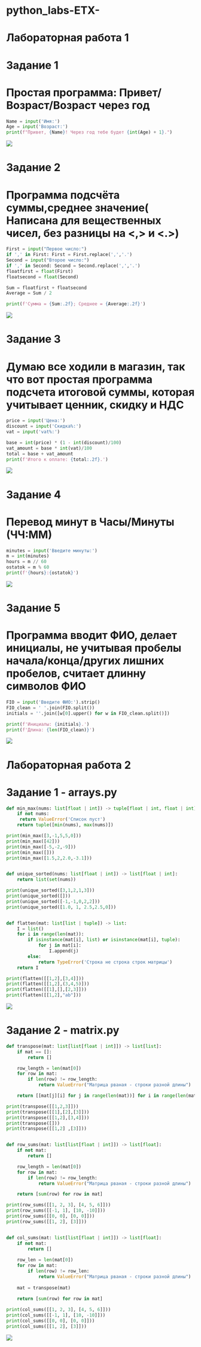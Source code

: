 # python_labs-ETX-

# Лабораторная работа 1
# Задание 1
# Простая программа: Привет/Возраст/Возраст через год
```python
Name = input('Имя:')
Age = input('Возраст:')
print(f"Привет, {Name}! Через год тебе будет {int(Age) + 1}.")
```
![](/images/lab%2001/img01.png)


# Задание 2
# Программа подсчёта суммы,среднее значение( Написана для вещественных чисел, без разницы на <,> и <.>)
```python
First = input("Первое число:")
if ',' in First: First = First.replace(',','.')
Second = input("Второе число:")
if ',' in Second: Second = Second.replace(',','.')
floatfirst = float(First)
floatsecond = float(Second)

Sum = floatfirst + floatsecond
Average = Sum / 2

print(f'Сумма = {Sum:.2f}; Среднее = {Average:.2f}')
```
![](/images/lab%2001/img02.png)


# Задание 3
# Думаю все ходили в магазин, так что вот простая программа подсчета итоговой суммы, которая учитывает ценник, скидку и НДС
```python
price = input('Цена:')
discount = input('Скидка%:')
vat = input('vat%:')

base = int(price) * (1 - int(discount)/100)
vat_amount = base * int(vat)/100
total = base + vat_amount
print(f'Итого к оплате: {total:.2f}.')
``` 
![](/images/lab%2001/img03.png)


# Задание 4
# Перевод минут в Часы/Минуты (ЧЧ:ММ)
```python
minutes = input('Введите минуты:')
m = int(minutes)
hours = m // 60
ostatok = m % 60
print(f'{hours}:{ostatok}')
```
![](/images/lab%2001/img04.png)

# Задание 5
# Программа вводит ФИО, делает инициалы, не учитывая пробелы начала/конца/других лишних пробелов, считает длинну символов ФИО
```python
FIO = input('Введите ФИО:').strip()
FIO_clean = ' '.join(FIO.split())
initials = ''.join([w[0].upper() for w in FIO_clean.split()])

print(f'Инициалы: {initials}.')
print(f'Длина: {len(FIO_clean)}')
```
![](/images/lab%2001/img05.png)


# Лабораторная работа 2
# Задание 1 - arrays.py
```python
def min_max(nums: list[float | int]) -> tuple[float | int, float | int]:
    if not nums:
     return ValueError('Список пуст')
    return tuple([min(nums), max(nums)])

print(min_max([3,-1,5,5,0]))
print(min_max([42]))
print(min_max([-5,-2,-9]))
print(min_max([]))
print(min_max([1.5,2,2.0,-3.1]))


def unique_sorted(nums: list[float | int]) -> list[float | int]:
    return list(set(nums))

print(unique_sorted([3,1,2,1,3]))
print(unique_sorted([]))
print(unique_sorted([-1,-1,0,2,2]))
print(unique_sorted([1.0, 1, 2.5,2.5,0]))


def flatten(mat: list[list | tuple]) -> list:
    I = list()
    for i in range(len(mat)):
        if isinstance(mat[i], list) or isinstance(mat[i], tuple):
            for j in mat[i]:
                I.append(j)
        else:
            return TypeError('Строка не строка строк матрицы')
    return I

print(flatten([[1,2],[3,4]]))
print(flatten([[1,2],(3,4,5)]))
print(flatten([[1],[],[2,3]]))
print(flatten([[1,2],"ab"]))
```
![](/images/lab%2002/arrays.png)


# Задание 2 - matrix.py
```python
def transpose(mat: list[list[float | int]]) -> list[list]:
    if mat == []:
        return []

    row_length = len(mat[0])
    for row in mat:
        if len(row) != row_length:
            return ValueError("Матрица рваная - строки разной длины")

    return [[mat[j][i] for j in range(len(mat))] for i in range(len(mat[0]))]

print(transpose([[1,2,3]]))
print(transpose([[1],[2],[3]]))
print(transpose([[1,2],[3,4]]))
print(transpose([]))
print(transpose([[1,2] ,[3]]))


def row_sums(mat: list[list[float | int]]) -> list[float]:
    if not mat:
        return []

    row_length = len(mat[0])
    for row in mat:
        if len(row) != row_length:
            return ValueError("Матрица рваная - строки разной длины")

    return [sum(row) for row in mat]

print(row_sums([[1, 2, 3], [4, 5, 6]]))
print(row_sums([[-1, 1], [10, -10]]))
print(row_sums([[0, 0], [0, 0]]))
print(row_sums([[1, 2], [3]]))


def col_sums(mat: list[list[float | int]]) -> list[float]:
    if not mat:
        return []
    
    row_len = len(mat[0])
    for row in mat:
        if len(row) != row_len:
            return ValueError("Матрица рваная - строки разной длины")
    
    mat = transpose(mat)
        
    return [sum(row) for row in mat]

print(col_sums([[1, 2, 3], [4, 5, 6]]))
print(col_sums([[-1, 1], [10, -10]]))
print(col_sums([[0, 0], [0, 0]]))
print(col_sums([[1, 2], [3]]))
```
![](/images/lab%2002/matrix.png)
